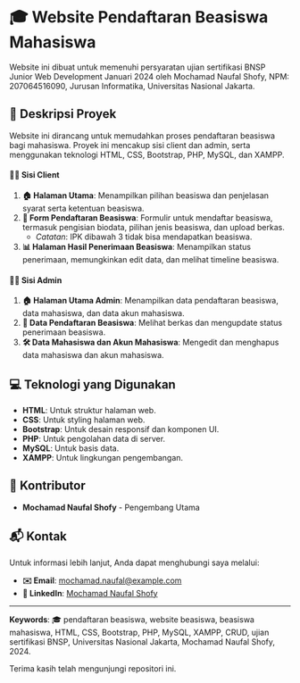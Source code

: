 # 🎓 Website Pendaftaran Beasiswa Mahasiswa

Website ini dibuat untuk memenuhi persyaratan ujian sertifikasi BNSP Junior Web Development Januari 2024 oleh Mochamad Naufal Shofy, NPM: 207064516090, Jurusan Informatika, Universitas Nasional Jakarta.

## 📜 Deskripsi Proyek

Website ini dirancang untuk memudahkan proses pendaftaran beasiswa bagi mahasiswa. Proyek ini mencakup sisi client dan admin, serta menggunakan teknologi HTML, CSS, Bootstrap, PHP, MySQL, dan XAMPP.


#### 👨‍🎓 Sisi Client

1. **🏠 Halaman Utama**: Menampilkan pilihan beasiswa dan penjelasan syarat serta ketentuan beasiswa.
2. **📝 Form Pendaftaran Beasiswa**: Formulir untuk mendaftar beasiswa, termasuk pengisian biodata, pilihan jenis beasiswa, dan upload berkas.
   - *Catatan*: IPK dibawah 3 tidak bisa mendapatkan beasiswa.
3. **📊 Halaman Hasil Penerimaan Beasiswa**: Menampilkan status penerimaan, memungkinkan edit data, dan melihat timeline beasiswa.

#### 👩‍💼 Sisi Admin

1. **🏠 Halaman Utama Admin**: Menampilkan data pendaftaran beasiswa, data mahasiswa, dan data akun mahasiswa.
2. **📂 Data Pendaftaran Beasiswa**: Melihat berkas dan mengupdate status penerimaan beasiswa.
3. **🛠️ Data Mahasiswa dan Akun Mahasiswa**: Mengedit dan menghapus data mahasiswa dan akun mahasiswa.

## 💻 Teknologi yang Digunakan

- **HTML**: Untuk struktur halaman web.
- **CSS**: Untuk styling halaman web.
- **Bootstrap**: Untuk desain responsif dan komponen UI.
- **PHP**: Untuk pengolahan data di server.
- **MySQL**: Untuk basis data.
- **XAMPP**: Untuk lingkungan pengembangan.

## 👥 Kontributor

- **Mochamad Naufal Shofy** - Pengembang Utama

## 📬 Kontak

Untuk informasi lebih lanjut, Anda dapat menghubungi saya melalui:
- **✉️ Email**: mochamad.naufal@example.com
- **🔗 LinkedIn**: [Mochamad Naufal Shofy](https://www.linkedin.com/in/mochamad-naufal-shofy)

---

**Keywords**: 🎓 pendaftaran beasiswa, website beasiswa, beasiswa mahasiswa, HTML, CSS, Bootstrap, PHP, MySQL, XAMPP, CRUD, ujian sertifikasi BNSP, Universitas Nasional Jakarta, Mochamad Naufal Shofy, 2024.

Terima kasih telah mengunjungi repositori ini.
